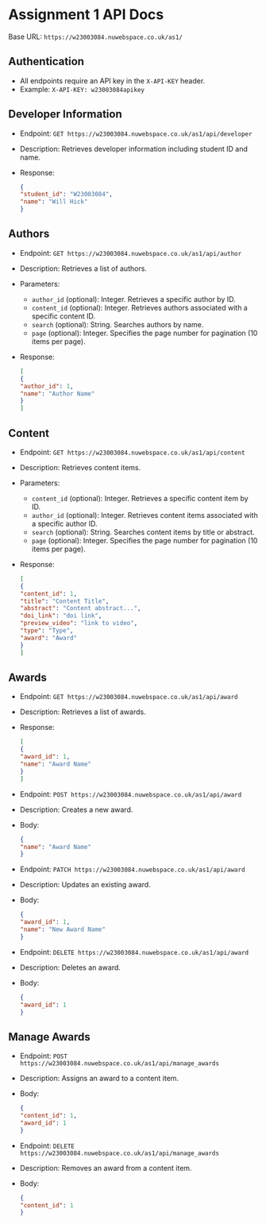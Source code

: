 # Assignment 1 API Docs

Base URL: `https://w23003084.nuwebspace.co.uk/as1/`

## Authentication

-   All endpoints require an API key in the `X-API-KEY` header.
-   Example: `X-API-KEY: w23003084apikey`

## Developer Information

-   Endpoint: `GET https://w23003084.nuwebspace.co.uk/as1/api/developer`
-   Description: Retrieves developer information including student ID and name.
-   Response:

    ```json
    {
    "student_id": "W23003084",
    "name": "Will Hick"
    }
    ```

## Authors

-   Endpoint: `GET https://w23003084.nuwebspace.co.uk/as1/api/author`
-   Description: Retrieves a list of authors.
-   Parameters:
    -   `author_id` (optional): Integer. Retrieves a specific author by ID.
    -   `content_id` (optional): Integer. Retrieves authors associated with a specific content ID.
    -   `search` (optional): String. Searches authors by name.
    -   `page` (optional): Integer. Specifies the page number for pagination (10 items per page).
-   Response:

    ```json
    [
    {
    "author_id": 1,
    "name": "Author Name"
    }
    ]
    ```

## Content

-   Endpoint: `GET https://w23003084.nuwebspace.co.uk/as1/api/content`
-   Description: Retrieves content items.
-   Parameters:
    -   `content_id` (optional): Integer. Retrieves a specific content item by ID.
    -   `author_id` (optional): Integer. Retrieves content items associated with a specific author ID.
    -   `search` (optional): String. Searches content items by title or abstract.
    -   `page` (optional): Integer. Specifies the page number for pagination (10 items per page).
-   Response:

    ```json
    [
    {
    "content_id": 1,
    "title": "Content Title",
    "abstract": "Content abstract...",
    "doi_link": "doi link",
    "preview_video": "link to video",
    "type": "Type",
    "award": "Award"
    }
    ]
    ```

## Awards

-   Endpoint: `GET https://w23003084.nuwebspace.co.uk/as1/api/award`
-   Description: Retrieves a list of awards.
-   Response:

    ```json
    [
    {
    "award_id": 1,
    "name": "Award Name"
    }
    ]
    ```
-   Endpoint: `POST https://w23003084.nuwebspace.co.uk/as1/api/award`
-   Description: Creates a new award.
-   Body:

    ```json
    {
    "name": "Award Name"
    }
    ```
-   Endpoint: `PATCH https://w23003084.nuwebspace.co.uk/as1/api/award`
-   Description: Updates an existing award.
-   Body:

    ```json
    {
    "award_id": 1,
    "name": "New Award Name"
    }
    ```
-   Endpoint: `DELETE https://w23003084.nuwebspace.co.uk/as1/api/award`
-   Description: Deletes an award.
-   Body:

    ```json
    {
    "award_id": 1
    }
    ```

## Manage Awards

-   Endpoint: `POST https://w23003084.nuwebspace.co.uk/as1/api/manage_awards`
-   Description: Assigns an award to a content item.
-   Body:

    ```json
    {
    "content_id": 1,
    "award_id": 1
    }
    ```
-   Endpoint: `DELETE https://w23003084.nuwebspace.co.uk/as1/api/manage_awards`
-   Description: Removes an award from a content item.
-   Body:

    ```json
    {
    "content_id": 1
    }
    ```


